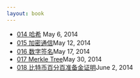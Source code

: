 ```yaml
---
layout: book
---
```


<ul class="listing">
	<li>
		<a href="014_hash.html">014 哈希</a> <span>May 6, 2014</span>
	</li>
	<li>
		<a href="015_crypto.html">015 加密通信</a><span>May 12, 2014</span>
	</li>
	<li>
		<a href="016_digi_sig.html">016 数字签名</a><span>May 17, 2014</span>
	</li>
	<li>
		<a href="017_merkle_tree.html">017 Merkle Tree</a><span>May 30, 2014</span>
	</li>
	<li>
		<a href="018_proof_of_reserve.html">018 比特币百分百准备金证明</a><span>June 2, 2014</span>
	</li>
</ul>

